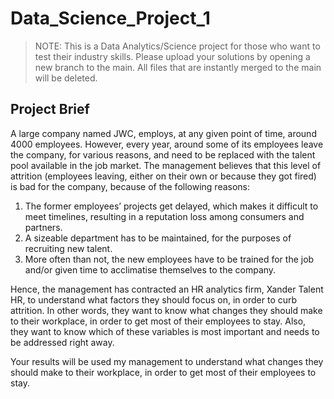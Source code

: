 # Data_Science_Project_1
> NOTE: This is a Data Analytics/Science project for those who want to test their industry skills. Please upload your solutions by opening a new branch to the main. All files that are instantly merged to the main will be deleted.

## Project Brief
A large company named JWC, employs, at any given point of time, around 4000 employees. However, every year, around some of its employees leave the company, for various reasons, and need to be replaced with the talent pool available in the job market. The management believes that this level of attrition (employees leaving, either on their own or because they got fired) is bad for the company, because of the following reasons:

1. The former employees’ projects get delayed, which makes it difficult to meet timelines, resulting in a reputation loss among consumers and partners.
2. A sizeable department has to be maintained, for the purposes of recruiting new talent.
3. More often than not, the new employees have to be trained for the job and/or given time to acclimatise themselves to the company.

Hence, the management has contracted an HR analytics firm, Xander Talent HR, to understand what factors they should focus on, in order to curb attrition. In other words, they want to know what changes they should make to their workplace, in order to get most of their employees to stay. Also, they want to know which of these variables is most important and needs to be addressed right away.

Your results will be used my management to understand what changes they should make to their workplace, in order to get most of their employees to stay.
